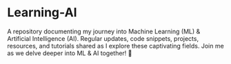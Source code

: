 # Learning-AI
A repository documenting my journey into Machine Learning (ML) &amp; Artificial Intelligence (AI). Regular updates, code snippets, projects, resources, and tutorials shared as I explore these captivating fields. Join me as we delve deeper into ML &amp; AI together! 🚀
